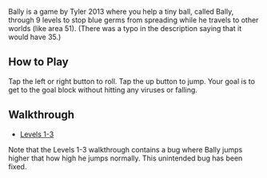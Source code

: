 Bally is a game by Tyler 2013 where you help a tiny ball, called Bally, through 9 levels to stop blue germs from spreading while he travels to other worlds (like area 51). (There was a typo in the description saying that it would have 35.)

## How to Play

Tap the left or right button to roll. Tap the up button to jump. Your goal is to get to the goal block without hitting any viruses or falling.

## Walkthrough

* [Levels 1-3](https://youtu.be/k2dPOUbuKMc)

Note that the Levels 1-3 walkthrough contains a bug where Bally jumps higher that how high he jumps normally. This unintended bug has been fixed.